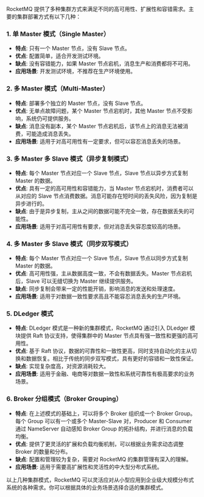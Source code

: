 RocketMQ 提供了多种集群方式来满足不同的高可用性、扩展性和容错需求。主要的集群部署方式有以下几种：

### 1. 单 Master 模式（Single Master）
- **特点**: 只有一个 Master 节点，没有 Slave 节点。
- **优点**: 配置简单，适合开发测试环境。
- **缺点**: 没有容错能力，如果 Master 节点宕机，消息生产和消费都将不可用。
- **应用场景**: 开发测试环境，不推荐在生产环境使用。

### 2. 多 Master 模式（Multi-Master）
- **特点**: 部署多个独立的 Master 节点，没有 Slave 节点。
- **优点**: 无单点故障问题，某个 Master 节点宕机时，其他 Master 节点不受影响，系统仍可提供服务。
- **缺点**: 消息没有副本，某个 Master 节点宕机后，该节点上的消息无法被消费，可能造成消息丢失。
- **应用场景**: 适用于对高可用性有一定要求，但可以容忍消息丢失的场景。

### 3. 多 Master 多 Slave 模式（异步复制模式）

- **特点**: 每个 Master 节点对应一个 Slave 节点，Slave 节点以异步方式复制 Master 的数据。
- **优点**: 具有一定的高可用性和容错能力，当 Master 节点宕机时，消费者可以从对应的 Slave 节点消费数据。消息可能存在短时间的丢失风险，因为复制是异步进行的。
- **缺点**: 由于是异步复制，主从之间的数据可能不完全一致，存在数据丢失的可能性。
- **应用场景**: 适用于对高可用性有要求，但对消息丢失容忍度较高的场景。

### 4. 多 Master 多 Slave 模式（同步双写模式）
- **特点**: 每个 Master 节点对应一个 Slave 节点，Slave 节点以同步方式复制 Master 的数据。
- **优点**: 高可用性强，主从数据高度一致，不会有数据丢失。Master 节点宕机后，Slave 可以无缝切换为 Master 继续提供服务。
- **缺点**: 同步复制会带来一定的性能开销，影响消息的发送和处理速度。
- **应用场景**: 适用于对数据一致性要求高且不能容忍消息丢失的生产环境。

### 5. DLedger 模式
- **特点**: DLedger 模式是一种新的集群模式，RocketMQ 通过引入 DLedger 模块提供 Raft 协议支持，使得集群中的 Master 节点具有强一致性和更强的高可用性。
- **优点**: 基于 Raft 协议，数据的可靠性和一致性更高，同时支持自动化的主从切换和数据恢复。相比于传统的同步双写模式，具有更好的容错和一致性保证。
- **缺点**: 实现复杂度高，对资源消耗较大。
- **应用场景**: 适用于金融、电商等对数据一致性和系统可靠性有极高要求的业务场景。

### 6. Broker 分组模式（Broker Grouping）
- **特点**: 在上述模式的基础上，可以将多个 Broker 组织成一个 Broker Group。每个 Group 可以有一个或多个 Master-Slave 对，Producer 和 Consumer 通过 NameServer 自动感知 Broker Group 的拓扑结构，并进行消息的负载均衡。
- **优点**: 提供了更灵活的扩展和负载均衡机制，可以根据业务需求动态调整 Broker 的数量和分布。
- **缺点**: 配置和管理较为复杂，需要对 RocketMQ 的集群管理有深入的理解。
- **应用场景**: 适用于需要高扩展性和灵活性的中大型分布式系统。

以上几种集群模式，RocketMQ 可以灵活应对从小型应用到企业级大规模分布式系统的各种需求。你可以根据具体的业务场景选择合适的集群模式。